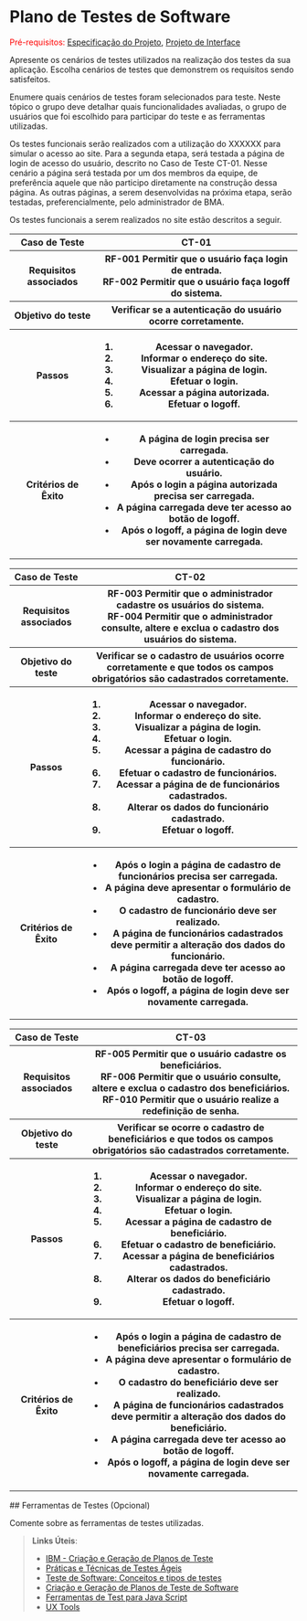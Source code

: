 # Plano de Testes de Software

<span style="color:red">Pré-requisitos: <a href="2-Especificação do Projeto.md"> Especificação do Projeto</a></span>, <a href="3-Projeto de Interface.md"> Projeto de Interface</a>

Apresente os cenários de testes utilizados na realização dos testes da sua aplicação. Escolha cenários de testes que demonstrem os requisitos sendo satisfeitos.

Enumere quais cenários de testes foram selecionados para teste. Neste tópico o grupo deve detalhar quais funcionalidades avaliadas, o grupo de usuários que foi escolhido para participar do teste e as ferramentas utilizadas.

Os testes funcionais serão realizados com a utilização do XXXXXX para simular o acesso ao site. Para a segunda etapa, será testada a página de login de acesso do usuário, descrito no Caso de Teste CT-01. Nesse cenário a página será testada por um dos membros da equipe, de preferência aquele que não participo diretamente na construção dessa página. As outras páginas, a serem desenvolvidas na próxima etapa, serão testadas, preferencialmente, pelo administrador de BMA. 

Os testes funcionais a serem realizados no site estão descritos a seguir.

<table> 
  <tr>
   <th>Caso de Teste</th>
   <th> CT-01</th>
  </tr>
 <tr>
   <th>Requisitos associados</th>
   <th> RF-001 Permitir que o usuário faça login de entrada. <br>
        RF-002 Permitir que o usuário faça logoff do sistema.
   </th>
 </tr> 
 <tr> 
  <th> Objetivo do teste</th>
   <th> Verificar se a autenticação do usuário ocorre corretamente.</th>
 </tr>
 <tr> 
  <th> Passos</th>
  <th> 
  <ol>
    <li>Acessar o navegador.</li>
    <li>Informar o endereço do site.</li>
    <li>Visualizar a página de login.</li>
    <li>Efetuar o login.</li>
    <li>Acessar a página autorizada.</li>
    <li>Efetuar o logoff.</li>
   </ol>
   </th>
 </tr>
 <tr> 
  <th> Critérios de Êxito</th>
  <th> 
   <ul> 
    <li>A página de login precisa ser carregada.</li>
    <li>Deve ocorrer a autenticação do usuário.</li>
    <li>Após o login a página autorizada precisa ser carregada.</li>
    <li>A página carregada deve ter acesso ao botão de logoff.</li>
    <li>Após o logoff, a página de login deve ser novamente carregada.</li>    
   </ul> 
   </th>
 </tr>  
 </table>

 <table> 
  <tr>
   <th>Caso de Teste</th>
   <th> CT-02</th>
  </tr>
 <tr>
   <th>Requisitos associados</th>
   <th> RF-003 Permitir que o administrador cadastre os usuários do sistema. <br>
   RF-004 Permitir que o administrador consulte, altere e exclua o cadastro dos usuários do sistema.
   </th>
 </tr> 
 <tr> 
  <th> Objetivo do teste</th>
   <th> Verificar se o cadastro de usuários ocorre corretamente e que todos os campos obrigatórios são cadastrados corretamente.</th>
 </tr>
 <tr> 
  <th> Passos</th>
  <th> 
  <ol>
    <li>Acessar o navegador.</li>
    <li>Informar o endereço do site.</li>
    <li>Visualizar a página de login.</li>
    <li>Efetuar o login.</li>
    <li>Acessar a página de cadastro do funcionário.</li>
    <li>Efetuar o cadastro de funcionários.</li>
   <li>Acessar a página de de funcionários cadastrados.</li>
   <li>Alterar os dados do funcionário cadastrado.</li>
   <li>Efetuar o logoff.</li>
   </ol>
   </th>
 </tr>
 <tr> 
  <th> Critérios de Êxito</th>
  <th> 
   <ul> 
    <li>Após o login a página de cadastro de funcionários precisa ser carregada.</li>
    <li>A página deve apresentar o formulário de cadastro.</li>
    <li>O cadastro de funcionário deve ser realizado.</li>
    <li>A página de funcionários cadastrados deve permitir a alteração dos dados do funcionário.</li>
    <li>A página carregada deve ter acesso ao botão de logoff.</li>
    <li>Após o logoff, a página de login deve ser novamente carregada.</li> 
   </ul> 
   </th>
 </tr>  
 </table>
 
 <table> 
  <tr>
   <th>Caso de Teste</th>
   <th> CT-03</th>
  </tr>
 <tr>
   <th>Requisitos associados</th>
   <th> RF-005 Permitir que o usuário cadastre os beneficiários.<br>
        RF-006 Permitir que o usuário consulte, altere e exclua o cadastro dos beneficiários.<br>
        RF-010 Permitir que o usuário realize a redefinição de senha.<br>
   </th>
 </tr> 
 <tr> 
  <th>Objetivo do teste</th>
  <th> Verificar se ocorre o cadastro de beneficiários e que todos os campos obrigatórios são cadastrados corretamente.</th>
 </tr>
 <tr> 
  <th>Passos</th>
  <th> 
  <ol>
    <li>Acessar o navegador.</li>
    <li>Informar o endereço do site.</li>
    <li>Visualizar a página de login.</li>
    <li>Efetuar o login.</li>
    <li>Acessar a página de cadastro de beneficiário.</li>
    <li>Efetuar o cadastro de beneficiário.</li>
    <li>Acessar a página de beneficiários cadastrados.</li>
    <li>Alterar os dados do beneficiário cadastrado.</li>
    <li>Efetuar o logoff.</li>
   </ol>
   </th>
 </tr>
 <tr> 
  <th> Critérios de Êxito</th>
  <th> 
   <ul> 
    <li>Após o login a página de cadastro de beneficiários precisa ser carregada.</li>
    <li>A página deve apresentar o formulário de cadastro.</li>
    <li>O cadastro do beneficiário deve ser realizado.</li>
    <li>A página de funcionários cadastrados deve permitir a alteração dos dados do beneficiário.</li>
    <li>A página carregada deve ter acesso ao botão de logoff.</li>
    <li>Após o logoff, a página de login deve ser novamente carregada.</li>    
   </ul> 
   </th>
 </tr>  
 </table>
## Ferramentas de Testes (Opcional)

Comente sobre as ferramentas de testes utilizadas.
 
> **Links Úteis**:
> - [IBM - Criação e Geração de Planos de Teste](https://www.ibm.com/developerworks/br/local/rational/criacao_geracao_planos_testes_software/index.html)
> - [Práticas e Técnicas de Testes Ágeis](http://assiste.serpro.gov.br/serproagil/Apresenta/slides.pdf)
> -  [Teste de Software: Conceitos e tipos de testes](https://blog.onedaytesting.com.br/teste-de-software/)
> - [Criação e Geração de Planos de Teste de Software](https://www.ibm.com/developerworks/br/local/rational/criacao_geracao_planos_testes_software/index.html)
> - [Ferramentas de Test para Java Script](https://geekflare.com/javascript-unit-testing/)
> - [UX Tools](https://uxdesign.cc/ux-user-research-and-user-testing-tools-2d339d379dc7)
